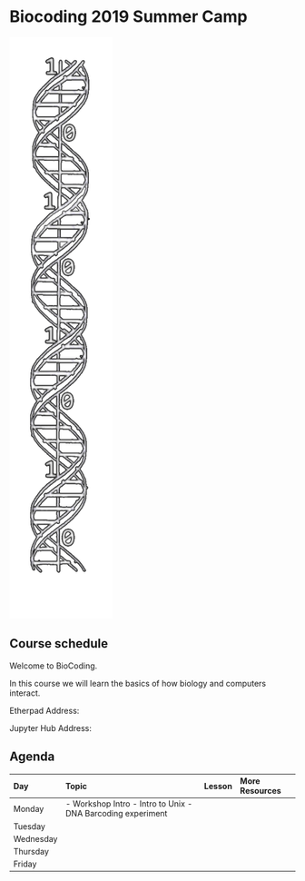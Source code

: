 # Biocoding 2019 Summer Camp
![double helix logo](./img/Doublehelix.png)


## Course schedule

Welcome to BioCoding.

In this course we will learn the basics of how biology and computers interact.

Etherpad Address: []()

Jupyter Hub Address: []()

## Agenda

|Day|Topic|Lesson|More Resources|
|:--|:----|:-----|:-------------|
|Monday| - Workshop Intro - Intro to Unix - DNA Barcoding experiment |||
|Tuesday|<ul></ul>|||
|Wednesday|<ul></ul>|||
|Thursday|<ul></ul>|||
|Friday|<ul></ul>|||
